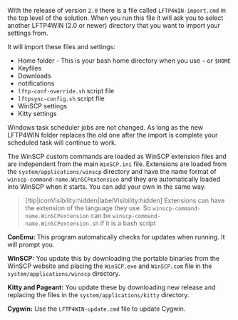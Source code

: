 With the release of version `2.0` there is a file called `LFTP4WIN-import.cmd` in the top level of the solution. When you run this file it will ask you to select another LFTP4WIN (2.0 or newer) directory that you want to import your settings from.

It will import these files and settings:

- Home folder - This is your bash home directory when you use `~` or `$HOME`
- Keyfiles
- Downloads
- notifications
- `lftp-conf-override.sh` script file
- `lftpsync-config.sh` script file
- WinSCP settings
- Kitty settings

Windows task scheduler jobs are not changed. As long as the new LFTP4WIN folder replaces the old one after the import is complete your scheduled task will continue to work.

The WinSCP custom commands are loaded as WinSCP extension files and are independent from the main `WinSCP.ini` file. Extensions are loaded from the `system/applications/winscp` directory and have the name format of `winscp-command-name.WinSCPextension` and they are automatically loaded into WinSCP when it starts. You can add your own in the same way.

> [!tip|iconVisibility:hidden|labelVisibility:hidden]  Extensions can have the extension of the language they use. So `winscp-command-name.WinSCPextension` can be `winscp-command-name.WinSCPextension.sh` if it is a bash script

**ConEmu:** This program automatically checks for updates when running. It will prompt you.

**WinSCP:** You update this by downloading the portable binaries from the WinSCP website and placing the `WinSCP.exe` and `WinSCP.com` file in the `system/applications/winscp` directory.

**Kitty and Pageant:** You update these by downloading new release and replacing the files in the `system/applications/kitty` directory.

**Cygwin:** Use the `LFTP4WIN-update.cmd` file to update Cygwin.
